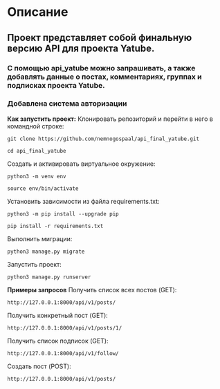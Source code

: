 # Описание
<h2>Проект представляет собой финальную версию API для проекта Yatube.</h2>
<h3>С помощью api_yatube можно запрашивать, а также добавлять данные о постах, комментариях, группах и подписках проекта Yatube.</h3>
<h3>Добавлена система авторизации</h3>

**Как запустить проект:**
Клонировать репозиторий и перейти в него в командной строке:

```git clone https://github.com/nemnogospaal/api_final_yatube.git```

```cd api_final_yatube```

Cоздать и активировать виртуальное окружение:

```python3 -m venv env```

```source env/bin/activate```

Установить зависимости из файла requirements.txt:

```python3 -m pip install --upgrade pip```

```pip install -r requirements.txt```

Выполнить миграции:

```python3 manage.py migrate```

Запустить проект:

```python3 manage.py runserver```

**Примеры запросов**
Получить список всех постов (GET):

```http://127.0.0.1:8000/api/v1/posts/```

Получить конкретный пост (GET):

```http://127.0.0.1:8000/api/v1/posts/1/```

Получить список подписок (GET):

```http://127.0.0.1:8000/api/v1/follow/```

Создать пост (POST):

```http://127.0.0.1:8000/api/v1/posts/```

